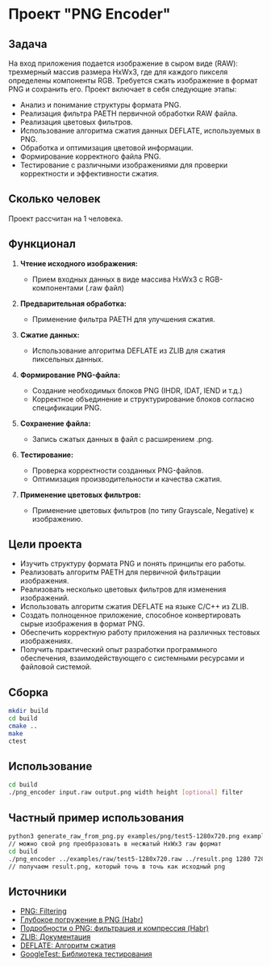 # Проект "PNG Encoder"

## Задача

На вход приложения подается изображение в сыром виде (RAW): трехмерный массив размера HxWx3, где для каждого пикселя определены компоненты RGB. Требуется сжать изображение в формат PNG и сохранить его. Проект включает в себя следующие этапы:

- Анализ и понимание структуры формата PNG.
- Реализация фильтра PAETH первичной обработки RAW файла.
- Реализация цветовых фильтров.
- Использование алгоритма сжатия данных DEFLATE, используемых в PNG.
- Обработка и оптимизация цветовой информации.
- Формирование корректного файла PNG.
- Тестирование с различными изображениями для проверки корректности и эффективности сжатия.

## Сколько человек

Проект рассчитан на 1 человека.

## Функционал

1. **Чтение исходного изображения:**
   - Прием входных данных в виде массива HxWx3 с RGB-компонентами (.raw файл)
   
2. **Предварительная обработка:**
   - Применение фильтра PAETH для улучшения сжатия.
   
3. **Сжатие данных:**
   - Использование алгоритма DEFLATE из ZLIB для сжатия пиксельных данных.
   
4. **Формирование PNG-файла:**
   - Создание необходимых блоков PNG (IHDR, IDAT, IEND и т.д.)
   - Корректное объединение и структурирование блоков согласно спецификации PNG.
   
5. **Сохранение файла:**
   - Запись сжатых данных в файл с расширением .png.
   
6. **Тестирование:**
   - Проверка корректности созданных PNG-файлов.
   - Оптимизация производительности и качества сжатия.

7. **Применение цветовых фильтров:**
   - Применение цветовых фильтров (по типу Grayscale, Negative) к изображению.

## Цели проекта

- Изучить структуру формата PNG и понять принципы его работы.
- Реализовать алгоритм PAETH для первичной фильтрации изображения.
- Реализовать несколько цветовых фильтров для изменения изображений.
- Использовать алгоритм сжатия DEFLATE на языке C/C++ из ZLIB.
- Создать полноценное приложение, способное конвертировать сырые изображения в формат PNG.
- Обеспечить корректную работу приложения на различных тестовых изображениях.
- Получить практический опыт разработки программного обеспечения, взаимодействующего с системными ресурсами и файловой системой.

## Сборка
```bash
mkdir build
cd build
cmake ..
make
ctest
```

## Использование
```bash
cd build
./png_encoder input.raw output.png width height [optional] filter
```

## Частный пример использования
```bash
python3 generate_raw_from_png.py examples/png/test5-1280x720.png examples/raw/test5-1280x720.raw 
// можно свой png преобразовать в несжатый HxWx3 raw формат
cd build
./png_encoder ../examples/raw/test5-1280x720.raw ../result.png 1280 720 
// получаем result.png, который точь в точь как исходный png
```

## Источники

- [PNG: Filtering](https://en.wikipedia.org/wiki/PNG#Filtering)
- [Глубокое погружение в PNG (Habr)](https://habr.com/ru/articles/130472/)
- [Подробности о PNG: фильтрация и компрессия (Habr)](https://habr.com/ru/companies/ruvds/articles/787302/)
- [ZLIB: Документация](https://www.zlib.net/manual.html)
- [DEFLATE: Алгоритм сжатия](https://en.wikipedia.org/wiki/Deflate)
- [GoogleTest: Библиотека тестирования](https://github.com/google/googletest.git)